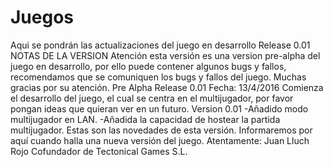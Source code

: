 # Juegos
Aqui se pondrán las actualizaciones del juego en desarrollo
Release 0.01
 NOTAS DE LA VERSION
 Atención esta versión es una version pre-alpha del juego en desarrollo, por ello puede contener algunos bugs y fallos, recomendamos que se comuniquen los bugs y fallos del juego. Muchas gracias por su atención.
Pre Alpha Release 0.01 Fecha: 13/4/2016
 Comienza el desarrollo del juego, el cual se centra en el multijugador, por favor pongan ideas que quieran ver en un futuro.
 Version 0.01
 -Añadido modo multijugador en LAN.
 -Añadida la capacidad de hostear la partida multijugador.
Estas son las novedades de esta versión. Informaremos por aquí cuando halla una nueva versión del juego.
Atentamente: Juan Lluch Rojo Cofundador de Tectonical Games S.L.
